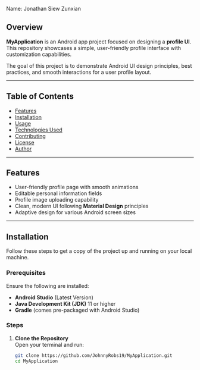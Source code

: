 Name: Jonathan Siew Zunxian

## Overview

**MyApplication** is an Android app project focused on designing a **profile UI**. This repository showcases a simple, user-friendly profile interface with customization capabilities.  

The goal of this project is to demonstrate Android UI design principles, best practices, and smooth interactions for a user profile layout. 

---

## Table of Contents

- [Features](#features)
- [Installation](#installation)
- [Usage](#usage)
- [Technologies Used](#technologies-used)
- [Contributing](#contributing)
- [License](#license)
- [Author](#author)

---

## Features

- User-friendly profile page with smooth animations  
- Editable personal information fields  
- Profile image uploading capability  
- Clean, modern UI following **Material Design** principles  
- Adaptive design for various Android screen sizes

---

## Installation

Follow these steps to get a copy of the project up and running on your local machine.

### Prerequisites
Ensure the following are installed:
- **Android Studio** (Latest Version)
- **Java Development Kit (JDK)** 11 or higher  
- **Gradle** (comes pre-packaged with Android Studio)

### Steps

1. **Clone the Repository**  
   Open your terminal and run:
   ```bash
   git clone https://github.com/JohnnyRobs19/MyApplication.git
   cd MyApplication
